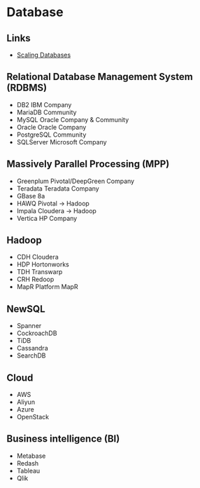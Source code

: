 # Database

<!--
https://linkedin.com/learning/database-foundations-administration-8375189/administer-a-database-server
-->

<!--
- DynamoDB
- MongoDB
- GCP Datastore
-->

## Links

- [Scaling Databases](https://roadmap.sh/guides/scaling-databases)

## Relational Database Management System (RDBMS)

- DB2 IBM Company
- MariaDB Community
- MySQL Oracle Company & Community
- Oracle Oracle Company
- PostgreSQL Community
- SQLServer Microsoft Company

## Massively Parallel Processing (MPP)

- Greenplum Pivotal/DeepGreen Company
- Teradata Teradata Company
- GBase 8a
- HAWQ Pivotal -> Hadoop
- Impala Cloudera -> Hadoop
- Vertica HP Company

## Hadoop

- CDH Cloudera
- HDP Hortonworks
- TDH Transwarp
- CRH Redoop
- MapR Platform MapR

## NewSQL

- Spanner
- CockroachDB
- TiDB
- Cassandra
- SearchDB

## Cloud

- AWS
- Aliyun
- Azure
- OpenStack

## Business intelligence (BI)

- Metabase
- Redash
- Tableau
- Qlik
